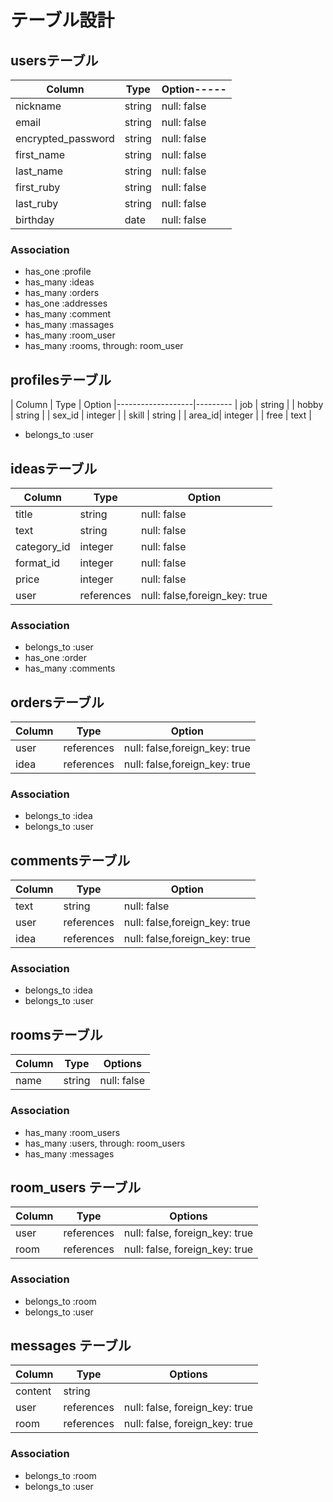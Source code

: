 # テーブル設計


## usersテーブル

| Column              | Type   | Option----- |
|---------------------|--------|-------------|
| nickname            | string | null: false |
| email               | string | null: false |
| encrypted_password  | string | null: false |
| first_name          | string | null: false |
| last_name           | string | null: false |
| first_ruby          | string | null: false |
| last_ruby           | string | null: false |
| birthday            | date   | null: false |

### Association

- has_one :profile
- has_many :ideas
- has_many :orders
- has_one :addresses
- has_many :comment
- has_many :massages
- has_many :room_user
- has_many :rooms, through: room_user

## profilesテーブル

| Column | Type     | Option
|-------------------|---------
| job    | string   |
| hobby  | string   |
| sex_id | integer  |
| skill  | string   |
| area_id| integer  |
| free   | text     |

- belongs_to :user


## ideasテーブル

| Column      | Type        | Option                         |
|-------------|-------------|--------------------------------|
| title       | string      | null: false                    |
| text        | string      | null: false                    |
| category_id | integer     | null: false                    |
| format_id   | integer     | null: false                    |
| price       | integer     | null: false                    |
| user        | references  | null: false,foreign_key: true  |

### Association

- belongs_to :user
- has_one :order
- has_many :comments


## ordersテーブル

| Column | Type       | Option                         |
|--------|------------|--------------------------------|
| user   | references | null: false,foreign_key: true  |
| idea   | references | null: false,foreign_key: true  |

### Association

- belongs_to :idea
- belongs_to :user

## commentsテーブル

| Column  | Type       | Option                         |
|---------|------------|--------------------------------|
| text    | string     | null: false                    |
| user    | references | null: false,foreign_key: true  |
| idea    | references | null: false,foreign_key: true  |

### Association

- belongs_to :idea
- belongs_to :user

## roomsテーブル

| Column | Type   | Options     |
| ------ | ------ | ----------- |
| name   | string | null: false |

### Association

- has_many :room_users
- has_many :users, through: room_users
- has_many :messages

## room_users テーブル

| Column | Type       | Options                        |
| ------ | ---------- | ------------------------------ |
| user   | references | null: false, foreign_key: true |
| room   | references | null: false, foreign_key: true |

### Association

- belongs_to :room
- belongs_to :user

## messages テーブル

| Column  | Type       | Options                        |
| ------- | ---------- | ------------------------------ |
| content | string     |                                |
| user    | references | null: false, foreign_key: true |
| room    | references | null: false, foreign_key: true |

### Association

- belongs_to :room
- belongs_to :user

